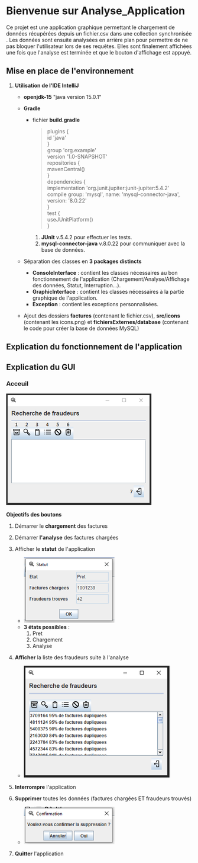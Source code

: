 # Bienvenue sur Analyse_Application

Ce projet est une application graphique permettant le chargement de données récupérées depuis un fichier.csv dans une collection synchronisée . Les données sont ensuite analysées en arrière plan pour permettre de ne pas bloquer l'utilisateur lors de ses requêtes. Elles sont finalement affichées une fois que l'analyse est terminée et que le bouton d'affichage est appuyé.

## Mise en place de l'environnement

1. **Utilisation de l'IDE IntelliJ**
    * **openjdk-15** "java version 15.0.1"
    
	* **Gradle**
	
	  * fichier **build.gradle**
         >   plugins {  
		     id 'java'  
			}  
			group 'org.example'  
			version '1.0-SNAPSHOT'  
			repositories {  
			  mavenCentral()  
			}  
			dependencies {  
			  implementation 'org.junit.jupiter:junit-jupiter:5.4.2'  
			  compile group: 'mysql', name: 'mysql-connector-java', version: '8.0.22'  
			}  
			test {  
			  useJUnitPlatform()  
		> }
         1. **JUnit** v.5.4.2 pour effectuer les tests.
         2. **mysql-connector-java** v.8.0.22 pour communiquer avec la base de données.
         
   * Séparation des classes en **3 packages distincts**
   
      * **ConsoleInterface** : contient les classes nécessaires au bon fonctionnement de l'application (Chargement/Analyse/Affichage des données, Statut, Interruption…).
      * **GraphicInterface** : contient les classes nécessaires à la partie graphique de l'application.
      * **Exception** : contient les exceptions personnalisées.
      
   * Ajout des dossiers **factures** (contenant le fichier.csv), **src/icons** (contenant les icons.png) et **fichiersExternes/database** (contenant le code pour créer la base de données MySQL)

## Explication du fonctionnement de l'application

## Explication du GUI

### Acceuil

![alt acceuil](https://github.com/Vincent-Pisano/Analyse_Application/blob/master/fichiersExternes/imagesGUI/app.PNG?raw=true)

**Objectifs des boutons**

1. Démarrer le **chargement** des factures

2. Démarrer **l'analyse** des factures chargées

3. Afficher le **statut** de l'application 
	* ![alt statut](https://github.com/Vincent-Pisano/Analyse_Application/blob/master/fichiersExternes/imagesGUI/statut.PNG?raw=true)
	* **3 états possibles** : 
		1. Pret
		2. Chargement
		3. Analyse
		
4. **Afficher** la liste des fraudeurs suite à l'analyse
	* ![alt affichage](https://github.com/Vincent-Pisano/Analyse_Application/blob/master/fichiersExternes/imagesGUI/affichage.PNG?raw=true)
	
5. **Interrompre** l'application

7. **Supprimer** toutes les données (factures chargées ET fraudeurs trouvés)
	* ![alt confirmation](https://github.com/Vincent-Pisano/Analyse_Application/blob/master/fichiersExternes/imagesGUI/confirmation.PNG?raw=true)

8. **Quitter** l'application
